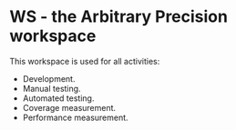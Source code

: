 # WS - the Arbitrary Precision workspace

This workspace is used for all activities:
- Development.
- Manual testing.
- Automated testing.
- Coverage measurement.
- Performance measurement.

